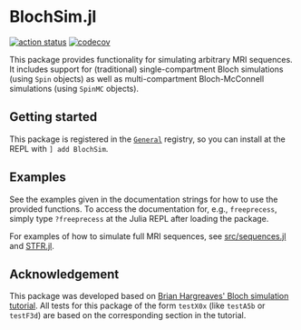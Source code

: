# BlochSim.jl

[![action status](https://github.com/StevenWhitaker/BlochSim.jl/actions/workflows/runtests.yml/badge.svg)](https://github.com/StevenWhitaker/BlochSim.jl/actions)
[![codecov](https://codecov.io/gh/StevenWhitaker/BlochSim.jl/branch/main/graph/badge.svg?token=tduieBgema)](https://codecov.io/gh/StevenWhitaker/BlochSim.jl)

This package provides functionality for simulating arbitrary MRI sequences.
It includes support for (traditional) single-compartment Bloch simulations
(using `Spin` objects) as well as multi-compartment Bloch-McConnell simulations
(using `SpinMC` objects).

## Getting started
This package is registered in the
[`General`](https://github.com/JuliaRegistries/General) registry, so you can
install at the REPL with `] add BlochSim`.

## Examples
See the examples given in the documentation strings for how to use the provided
functions. To access the documentation for, e.g., `freeprecess`, simply type
`?freeprecess` at the Julia REPL after loading the package.

For examples of how to simulate full MRI sequences, see
[src/sequences.jl](https://github.com/StevenWhitaker/BlochSim.jl/blob/master/src/sequences.jl)
and [STFR.jl](https://github.com/StevenWhitaker/STFR.jl).

## Acknowledgement
This package was developed based on
[Brian Hargreaves' Bloch simulation tutorial](http://mrsrl.stanford.edu/~brian/bloch/).
All tests for this package of the form `testX0x` (like `testA5b` or `testF3d`)
are based on the corresponding section in the tutorial.
